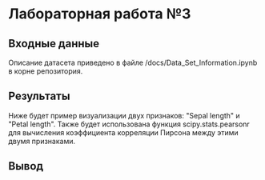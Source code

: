 # Лабораторная работа №3

## Входные данные
Описание датасета приведено в файле /docs/Data_Set_Information.ipynb в корне репозитория.

## Результаты
Ниже будет пример визуализации двух признаков: "Sepal length" и "Petal length". Также будет использована функция scipy.stats.pearsonr для вычисления коэффициента корреляции Пирсона между этими двумя признаками.

## Вывод
